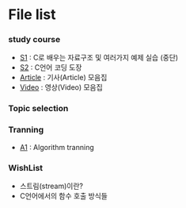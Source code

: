 # File list

### study course
* [S1](https://github.com/TaekGeunLee/study_CS/tree/master/S1) : C로 배우는 자료구조 및 여러가지 예제 실습 (중단)
* [S2](https://github.com/TaekGeunLee/study_CS/tree/master/S2) : C언어 코딩 도장
* [Article](https://github.com/TaekGeunLee/study_CS/tree/master/Article) : 기사(Article) 모음집
* [Video](https://github.com/TaekGeunLee/study_CS/tree/master/Video) : 영상(Video) 모음집

### Topic selection


### Tranning
* [A1](https://github.com/TaekGeunLee/study_CS/tree/master/A1) : Algorithm tranning

### WishList
* 스트림(stream)이란?
* C언어에서의 함수 호출 방식들